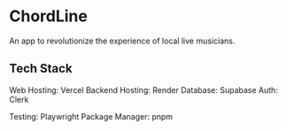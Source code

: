 # ChordLine

An app to revolutionize the experience of local live musicians.

## Tech Stack

Web Hosting: Vercel
Backend Hosting: Render
Database: Supabase
Auth: Clerk

Testing: Playwright
Package Manager: pnpm

